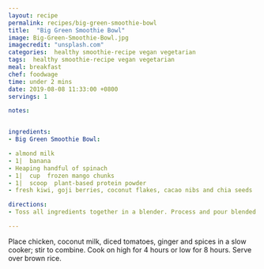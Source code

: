 ```yaml
---
layout: recipe
permalink: recipes/big-green-smoothie-bowl
title:  "Big Green Smoothie Bowl"
image: Big-Green-Smoothie-Bowl.jpg
imagecredit: "unsplash.com"
categories:  healthy smoothie-recipe vegan vegetarian
tags:  healthy smoothie-recipe vegan vegetarian
meal: breakfast
chef: foodwage
time: under 2 mins
date: 2019-08-08 11:33:00 +0800
servings: 1

notes:


ingredients:
- Big Green Smoothie Bowl:

- almond milk
- 1|  banana
- Heaping handful of spinach
- 1|  cup  frozen mango chunks
- 1|  scoop  plant-based protein powder
- fresh kiwi, goji berries, coconut flakes, cacao nibs and chia seeds  Optional toppings

directions:
- Toss all ingredients together in a blender. Process and pour blended mixture into a bowl, add preferred toppings and serve.

---
```


Place chicken, coconut milk, diced tomatoes, ginger and spices in a slow cooker; stir to combine. Cook on high for 4 hours or low for 8 hours. Serve over brown rice.